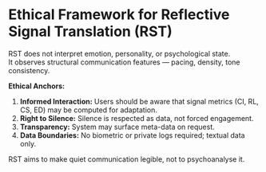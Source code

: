 # Ethical Framework for Reflective Signal Translation (RST)

RST does not interpret emotion, personality, or psychological state.  
It observes structural communication features — pacing, density, tone consistency.

**Ethical Anchors:**
1. **Informed Interaction:** Users should be aware that signal metrics (CI, RL, CS, ED) may be computed for adaptation.
2. **Right to Silence:** Silence is respected as data, not forced engagement.
3. **Transparency:** System may surface meta-data on request.
4. **Data Boundaries:** No biometric or private logs required; textual data only.

RST aims to make quiet communication legible, not to psychoanalyse it.
